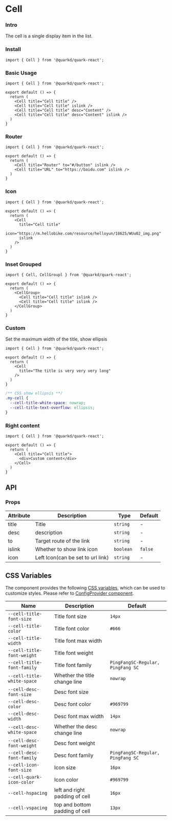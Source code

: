# Cell

### Intro

The cell is a single display item in the list.

### Install

```tsx
import { Cell } from '@quarkd/quark-react';
```

### Basic Usage

```tsx
import { Cell } from '@quarkd/quark-react';

export default () => {
  return (
    <Cell title="Cell title" />
    <Cell title="Cell title" islink />
    <Cell title="Cell title" desc="Content" />
    <Cell title="Cell title" desc="Content" islink />
  )
}
```

### Router

```tsx
import { Cell } from '@quarkd/quark-react';

export default () => {
  return (
    <Cell title="Router" to="#/button" islink />
    <Cell title="URL" to="https://baidu.com" islink />
  )
}
```

### Icon

```tsx
import { Cell } from '@quarkd/quark-react';

export default () => {
  return (
    <Cell
      title="Cell title"
      icon="https://m.hellobike.com/resource/helloyun/18625/WUu02_img.png"
      islink
    />
  )
}
```

### Inset Grouped

```tsx
import { Cell, CellGroupl } from '@quarkd/quark-react';

export default () => {
  return (
    <CellGroup>
      <Cell title="Cell title" islink />
      <Cell title="Cell title" islink />
    </CellGroup>
  )
}
```
### Custom

Set the maximum width of the title, show ellipsis

```tsx
import { Cell } from '@quarkd/quark-react';

export default () => {
  return (
    <Cell
      title="The title is very very very long"
    />
  )
}
```
```css
/** CSS show ellipsis **/
.my-cell {
  --cell-title-white-space: nowrap;
  --cell-title-text-overflow: ellipsis;
}
```
### Right content

```tsx
import { Cell } from '@quarkd/quark-react';

export default () => {
  return (
    <Cell title="Cell title">
      <div>Custom content</div>
    </Cell>
  )
}
```



## API

### Props

| Attribute                 |  Description                         | Type            |  Default   |
| ------------------------- | -----------------------------------  | --------------- | ---------- |
| title                     |  Title                               |   `string`      |     -      |
| desc                      | description                          |   `string`      |     -      |
| to                        | Target route of the link             |   `string`      |     -      |
| islink                    | Whether to show link icon            |   `boolean `    |    `false` |
| icon                      | Left Icon(can be set to url link)    |   `string `     |     -      |

## CSS Variables

The component provides the following [CSS variables](https://developer.mozilla.org/zh-CN/docs/Web/CSS/Using_CSS_custom_properties), which can be used to customize styles. Please refer to [ConfigProvider component](#/zh-CN/guide/theme).

| Name                     | Description                                  | Default          |
| ------------------------ | ----------------------------------- | --------------- |
| `--cell-title-font-size`   | Title font size                          |   `14px`
| `--cell-title-color`       | Title font color                          | `#666`
| `--cell-title-width`       | Title font max width                       |
| `--cell-title-font-weight` | Title font weight                          |
| `--cell-title-font-family` | Title font family                          | `PingFangSC-Regular, PingFang SC`
| `--cell-title-white-space` | Whether the title change line                          | `nowrap`
| `--cell-desc-font-size`    | Desc font size     |
| `--cell-desc-color`        | Desc font color                | `#969799`
| `--cell-desc-width`        | Desc font max width            |     `14px`
| `--cell-desc-white-space`  | Whether the desc change line                          | `nowrap`
| `--cell-desc-font-weight` | Desc font weight                           |
| `--cell-desc-font-family` | Desc font family                          | `PingFangSC-Regular, PingFang SC`
| `--cell-icon-font-size`| Icon size                        |      `16px`
| `--cell-quark-icon-color`| Icon color                        |       `#969799`
| `--cell-hspacing`   | left and right padding of cell                         |     `16px`      |
| `--cell-vspacing`   | top and bottom padding of cell                        |       `13px`   |